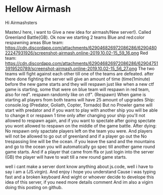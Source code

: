 # Hellow Airmash

Hi Airmashsters

MasterJ here, i want to Give a new idea for airmash/New server!).
Called Greenland Battle(GB). 
Ok now we starting 2 teams Blue and red:color
respawning areas 
Blue team: https://cdn.discordapp.com/attachments/629046826972086286/629048022247931926/screenshot-airmash.online-2019.10.02-15_59_16.png
Red team: https://cdn.discordapp.com/attachments/629046826972086286/629047513919520789/screenshot-airmash.online-2019.10.02-15_56_27.png
The two teams will fight against each other till one of the teams are defeated.
after there done fighting the server will give an amount of time (time(1minute) before the new game starts and they will respawn just like when a new ctf game is starting, some that were on blue team will respawn in red team, also for red". respawn randomly  like on ctf".
(Respawn) When game is starting all players from both teams will have 25 amount of upgrades
Ship: console.log (Predator, Goliath, Copter, Tornado) But no Prowler
game will start with predator and if you want to play with another ship you will be able to change it or respawn 1 time only after changing your ship you'll not allowed to respawn again, and if you want to spectate after going spectate you wont allowed to respawn on the middle of the game battle.
After dying: No respawn only spactate players left on the team you were.
And players will not be allowed to go out of greenland and if a player go out the No trespassing line will be the ocean. if you leave the sand and the mountains and go to the ocean you will automatically go spec till another game round game starts.
And if a player that came from ffa or just login into the server (GB) the player will have to wait till a new round game starts.

well i cant make a server dont know anything about js.code, well i have to say i am a (JS.virgin).
And enjoy i hope you understand Cause i was typing fast and a broken keyboard
And wight or whoever decide to develope this idea of this server, if you need more details comment
And im also a vigirn doing this posting on github.
